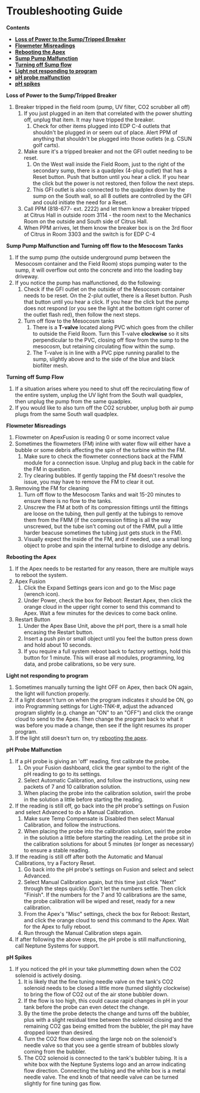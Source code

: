 # Troubleshooting Guide

**Contents**  
- [**Loss of Power to the Sump/Tripped Breaker**](#Tripped_Breaker)  
- [**Flowmeter Misreadings**](#Flowmeter_Misreadings)  
- [**Rebooting the Apex**](#Reboot_Apex)  
- [**Sump Pump Malfunction**](#Sump_Pump_Malfunction)  
- [**Turning off Sump flow**](#Turn_off_Sump_Flow)  
- [**Light not responding to program**](#Light_OFF)  
- [**pH probe malfunction**](#pH_Probe_Malfunction)  
- [**pH spikes**](#pH_spikes)  

<a name="Tripped_Breaker"></a> **Loss of Power to the Sump/Tripped Breaker**  
1. Breaker tripped in the field room (pump, UV filter, CO2 scrubber all off)
    1. If you just plugged in an item that correlated with the power shutting off, unplug that item. It may have tripped the breaker.
        1. Check for other items plugged into EDP C-4 outlets that shouldn't be plugged in or seem out of place.  Alert PPM of anything that shouldn't be plugged into those outlets (e.g. CSUN golf carts).
    1. Make sure it's a tripped breaker and not the GFI outlet needing to be reset.
        1. On the West wall inside the Field Room, just to the right of the secondary sump, there is a quadplex (4-plug outlet) that has a Reset button.  Push that button until you hear a click.  If you hear the click but the power is not restored, then follow the next steps.
        1. This GFI outlet is also connected to the quadplex down by the sump on the South wall, so all 8 outlets are controlled by the GFI and could initiate the need for a Reset.
    1. Call PPM (818-677- ext. 2222) and let them know a breaker tripped at Citrus Hall in outside room 3114 - the room next to the Mechanics Room on the outside and South side of Citrus Hall.
    1. When PPM arrives, let them know the breaker box is on the 3rd floor of Citrus in Room 3303 and the switch is for EDP C-4

    
<a name="Sump_Pump_Malfunction"></a> **Sump Pump Malfunction and Turning off flow to the Mesocosm Tanks**  

1. If the sump pump (the outside underground pump between the Mesocosm container and the Field Room) stops pumping water to the sump, it will overflow out onto the concrete and into the loading bay driveway.
1. If you notice the pump has malfunctioned, do the following:
    1. Check if the GFI outlet on the outside of the Mesocosm container needs to be reset. On the 2-plut outlet, there is a Reset button.  Push that button until you hear a click.  If you hear the click but the pump does not respond (or you see the light at the bottom right corner of the outlet flash red), then follow the next steps.
    1. Turn off flow to the Mesocosm tanks
        1. There is a **T-valve** located along PVC which goes from the chiller to outside the Field Room.  Turn this T-valve **clockwise** so it sits perpendicular to the PVC, closing off flow from the sump to the mesocosm, but retaining circulating flow within the sump.
        1. The T-valve is in line with a PVC pipe running parallel to the sump, slightly above and to the side of the blue and black biofilter mesh.

<a name="Turn_off_Sump_Flow"></a> **Turning off Sump Flow**  

1. If a situation arises where you need to shut off the recirculating flow of the entire system, unplug the UV light from the South wall quadplex, then unplug the pump from the same quadplex.
1. If you would like to also turn off the CO2 scrubber, unplug both air pump plugs from the same South wall quadplex.

<a name="Flowmeter_Misreadings"></a> **Flowmeter Misreadings**  

1. Flowmeter on ApexFusion is reading 0 or some incorrect value
1. Sometimes the flowmeters (FM) inline with water flow will either have a bubble or some debris affecting the spin of the turbine within the FM. 
    1. Make sure to check the flowmeter connections back at the FMM module for a connection issue.  Unplug and plug back in the cable for the FM in question.
    1. Try clearing bubbles. If gently tapping the FM doesn't resolve the issue, you may have to remove the FM to clear it out.
1. Removing the FM for cleaning
    1. Turn off flow to the Mesocosm Tanks and wait 15-20 minutes to ensure there is no flow to the tanks.
    1. Unscrew the FM at both of its compression fittings until the fittings are loose on the tubing, then pull gently at the tubings to remove them from the FMM (if the compression fitting is all the way unscrewed, but the tube isn't coming out of the FMM, pull a little harder beacuse sometimes the tubing just gets stuck in the FM).
    1. Visually expect the inside of the FM, and if needed, use a small long object to probe and spin the internal turbine to dislodge any debris.

<a name="Reboot_Apex"></a> **Rebooting the Apex**  

1. If the Apex needs to be restarted for any reason, there are multiple ways to reboot the system.
1. Apex Fusion
    1. Click the Expand Settings gears icon and go to the Misc page (wrench icon).
    1. Under Power, check the box for Reboot: Restart Apex, then click the orange cloud in the upper right corner to send this command to Apex.  Wait a few minutes for the devices to come back online.
1. Restart Button
    1. Under the Apex Base Unit, above the pH port, there is a small hole encasing the Restart button.
    1. Insert a push pin or small object until you feel the button press down and hold about 10 seconds.
    1. If you require a full system reboot back to factory settings, hold this button for 1 minute.  This will erase all modules, programming, log data, and probe calibrations, so be very sure.

<a name="Light_Off"></a> **Light not responding to program**  

1. Sometimes manually turning the light OFF on Apex, then back ON again, the light will function properly.
1. If a light doesn't turn on when the program indicates it should be ON, go into Programming settings for Light-TNK-#, adjust the advanced program slightly (e.g. change an "ON" to an "OFF") and click the orange cloud to send to the Apex.  Then change the program back to what it was before you made a change, then see if the light resumes its proper program.
1. If the light still doesn't turn on, try [rebooting the apex](#Reboot_Apex).

<a name="pH_Probe_Malfunction"></a> **pH Probe Malfunction**  

1. If a pH probe is giving an 'off' reading, first calibrate the probe.
    1. On your Fusion dashboard, click the gear symbol to the right of the pH reading to go to its settings.
    1. Select Automatic Calibration, and follow the instructions, using new packets of 7 and 10 calibration solution.
    1. When placing the probe into the calibration solution, swirl the probe in the solution a little before starting the reading.
1. If the reading is still off, go back into the pH probe's settings on Fusion and select Advanced to do a Manual Calibration.
    1. Make sure Temp Compensate is Disabled then select Manual Calibration, and follow the instructions.
    1. When placing the probe into the calibration solution, swirl the probe in the solution a little before starting the reading.  Let the probe sit in the calibration solutions for about 5 minutes (or longer as necessary) to ensure a stable reading.
1. If the reading is still off after both the Automatic and Manual Calibrations, try a Factory Reset.
    1. Go back into the pH probe's settings on Fusion and select and select Advanced.
    1. Select Manual Calibration again, but this time just click "Next" through the steps quickly. Don't let the numbers settle. Then click "Finish".  If the numbers for the 7 and 10 calibrations are the same, the probe calibration will be wiped and reset, ready for a new calibration.
    1. From the Apex's "Misc" settings, check the box for Reboot: Restart, and click the orange cloud to send this command to the Apex.  Wait for the Apex to fully reboot.
    1. Run through the Manual Calibration steps again.
1. If after following the above steps, the pH probe is still malfunctioning, call Neptune Systems for support.

<a name="pH_spikes"></a> **pH Spikes**  

1. If you noticed the pH in your take plummetting down when the CO2 solenoid is actively dosing.
    1. It is likely that the fine tuning needle valve on the tank's CO2 solenoid needs to be closed a little more (turned slightly clockwise) to bring the flow of CO2 out of the air stone bubbler down.
    1. If the flow is too high, this could cause rapid changes in pH in your tank before the probe can even detect the change.
    1. By the time the probe detects the change and turns off the bubbler, plus with a slight residual time between the solenoid closing and the remaining CO2 gas being emitted from the bubbler, the pH may have dropped lower than desired. 
    1. Turn the CO2 flow down using the large nob on the solenoid's needle valve so that you see a gentle stream of bubbles slowly coming from the bubbler.
    1. The CO2 solenoid is connected to the tank's bubbler tubing.  It is a white box with the Neptune Systems logo and an arrow indicating flow direction.  Connecting the tubing and the white box is a metal needle valve.  The end knob of that needle valve can be turned slightly for fine tuning gas flow.
